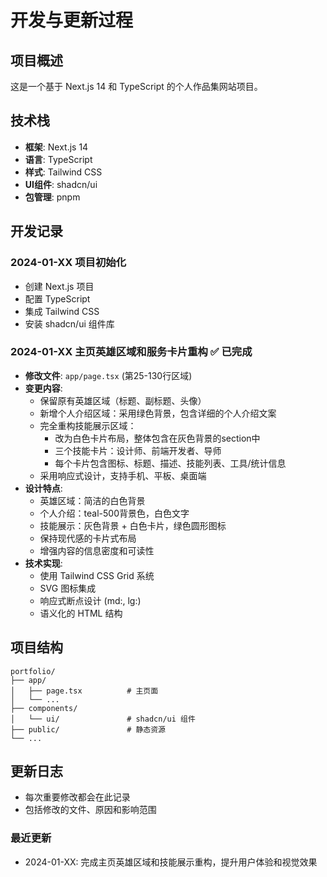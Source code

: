 # 开发与更新过程

## 项目概述
这是一个基于 Next.js 14 和 TypeScript 的个人作品集网站项目。

## 技术栈
- **框架**: Next.js 14
- **语言**: TypeScript
- **样式**: Tailwind CSS
- **UI组件**: shadcn/ui
- **包管理**: pnpm

## 开发记录

### 2024-01-XX 项目初始化
- 创建 Next.js 项目
- 配置 TypeScript
- 集成 Tailwind CSS
- 安装 shadcn/ui 组件库

### 2024-01-XX 主页英雄区域和服务卡片重构 ✅ 已完成
- **修改文件**: `app/page.tsx` (第25-130行区域)
- **变更内容**: 
  - 保留原有英雄区域（标题、副标题、头像）
  - 新增个人介绍区域：采用绿色背景，包含详细的个人介绍文案
  - 完全重构技能展示区域：
    - 改为白色卡片布局，整体包含在灰色背景的section中
    - 三个技能卡片：设计师、前端开发者、导师
    - 每个卡片包含图标、标题、描述、技能列表、工具/统计信息
  - 采用响应式设计，支持手机、平板、桌面端
- **设计特点**:
  - 英雄区域：简洁的白色背景
  - 个人介绍：teal-500背景色，白色文字
  - 技能展示：灰色背景 + 白色卡片，绿色圆形图标
  - 保持现代感的卡片式布局
  - 增强内容的信息密度和可读性
- **技术实现**:
  - 使用 Tailwind CSS Grid 系统
  - SVG 图标集成
  - 响应式断点设计 (md:, lg:)
  - 语义化的 HTML 结构

## 项目结构
```
portfolio/
├── app/
│   ├── page.tsx          # 主页面
│   └── ...
├── components/
│   └── ui/               # shadcn/ui 组件
├── public/               # 静态资源
└── ...
```

## 更新日志
- 每次重要修改都会在此记录
- 包括修改的文件、原因和影响范围

### 最近更新
- 2024-01-XX: 完成主页英雄区域和技能展示重构，提升用户体验和视觉效果 